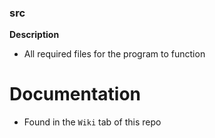 ### src

**Description**
- All required files for the program to function

# Documentation
- Found in the `Wiki` tab of this repo
